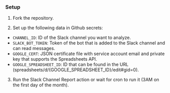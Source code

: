 ### Setup
1. Fork the repository.

2. Set up the following data in Github secrets:
- `CHANNEL_ID`: ID of the Slack channel you want to analyze.
- `SLACK_BOT_TOKEN`: Token of the bot that is added to the Slack channel and can read messages.
- `GOOGLE_CERT`: JSON certificate file with service account email and private key that supports the Spreadsheets API.
- `GOOGLE_SPREADSHEET_ID`: ID that can be found in the URL (spreadsheets/d/{GOOGLE_SPREADSHEET_ID}/edit#gid=0).

3. Run the Slack Channel Report action or wait for cron to run it (3AM on the first day of the month).


